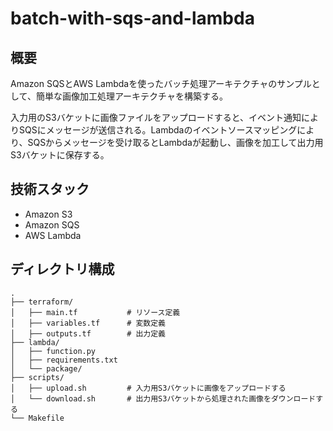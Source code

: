 # batch-with-sqs-and-lambda

## 概要

Amazon SQSとAWS Lambdaを使ったバッチ処理アーキテクチャのサンプルとして、簡単な画像加工処理アーキテクチャを構築する。

入力用のS3バケットに画像ファイルをアップロードすると、イベント通知によりSQSにメッセージが送信される。Lambdaのイベントソースマッピングにより、SQSからメッセージを受け取るとLambdaが起動し、画像を加工して出力用S3バケットに保存する。

## 技術スタック

- Amazon S3
- Amazon SQS
- AWS Lambda

## ディレクトリ構成

```text
.
├── terraform/
│   ├── main.tf           # リソース定義
│   ├── variables.tf      # 変数定義
│   ├── outputs.tf        # 出力定義
├── lambda/
│   ├── function.py
│   ├── requirements.txt
│   └── package/
├── scripts/
│   ├── upload.sh         # 入力用S3バケットに画像をアップロードする
│   └── download.sh       # 出力用S3バケットから処理された画像をダウンロードする
└── Makefile
```
